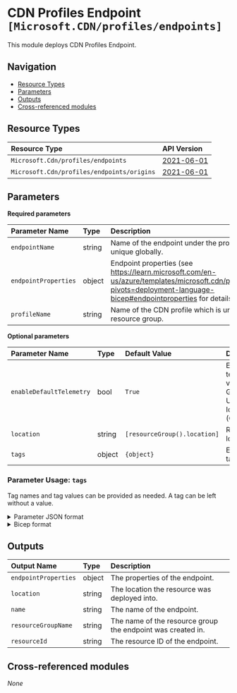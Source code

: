 # CDN Profiles Endpoint `[Microsoft.CDN/profiles/endpoints]`

This module deploys CDN Profiles Endpoint.

## Navigation

- [Resource Types](#Resource-Types)
- [Parameters](#Parameters)
- [Outputs](#Outputs)
- [Cross-referenced modules](#Cross-referenced-modules)

## Resource Types

| Resource Type | API Version |
| :-- | :-- |
| `Microsoft.Cdn/profiles/endpoints` | [2021-06-01](https://docs.microsoft.com/en-us/azure/templates/Microsoft.Cdn/2021-06-01/profiles/endpoints) |
| `Microsoft.Cdn/profiles/endpoints/origins` | [2021-06-01](https://docs.microsoft.com/en-us/azure/templates/Microsoft.Cdn/2021-06-01/profiles/endpoints/origins) |

## Parameters

**Required parameters**

| Parameter Name | Type | Description |
| :-- | :-- | :-- |
| `endpointName` | string | Name of the endpoint under the profile which is unique globally. |
| `endpointProperties` | object | Endpoint properties (see https://learn.microsoft.com/en-us/azure/templates/microsoft.cdn/profiles/endpoints?pivots=deployment-language-bicep#endpointproperties for details). |
| `profileName` | string | Name of the CDN profile which is unique within the resource group. |

**Optional parameters**

| Parameter Name | Type | Default Value | Description |
| :-- | :-- | :-- | :-- |
| `enableDefaultTelemetry` | bool | `True` | Enable telemetry via a Globally Unique Identifier (GUID). |
| `location` | string | `[resourceGroup().location]` | Resource location. |
| `tags` | object | `{object}` | Endpoint tags. |


### Parameter Usage: `tags`

Tag names and tag values can be provided as needed. A tag can be left without a value.

<details>

<summary>Parameter JSON format</summary>

```json
"tags": {
    "value": {
        "Environment": "Non-Prod",
        "Contact": "test.user@testcompany.com",
        "PurchaseOrder": "1234",
        "CostCenter": "7890",
        "ServiceName": "DeploymentValidation",
        "Role": "DeploymentValidation"
    }
}
```

</details>

<details>

<summary>Bicep format</summary>

```bicep
tags: {
    Environment: 'Non-Prod'
    Contact: 'test.user@testcompany.com'
    PurchaseOrder: '1234'
    CostCenter: '7890'
    ServiceName: 'DeploymentValidation'
    Role: 'DeploymentValidation'
}
```

</details>
<p>

## Outputs

| Output Name | Type | Description |
| :-- | :-- | :-- |
| `endpointProperties` | object | The properties of the endpoint. |
| `location` | string | The location the resource was deployed into. |
| `name` | string | The name of the endpoint. |
| `resourceGroupName` | string | The name of the resource group the endpoint was created in. |
| `resourceId` | string | The resource ID of the endpoint. |

## Cross-referenced modules

_None_
